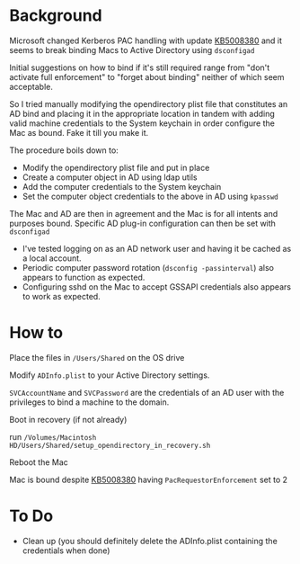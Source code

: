# Background

Microsoft changed Kerberos PAC handling with update [KB5008380](https://support.microsoft.com/en-us/topic/kb5008380-authentication-updates-cve-2021-42287-9dafac11-e0d0-4cb8-959a-143bd0201041) and it seems to break binding Macs to Active Directory using ```dsconfigad```

Initial suggestions on how to bind if it's still required range from "don't activate full enforcement" to "forget about binding" neither of which seem acceptable.

So I tried manually modifying the opendirectory plist file that constitutes an AD bind and placing it in the appropriate location in tandem with adding valid machine credentials to the System keychain in order configure the Mac as bound. Fake it till you make it.

The procedure boils down to:

* Modify the opendirectory plist file and put in place
* Create a computer object in AD using ldap utils
* Add the computer credentials to the System keychain
* Set the computer object credentials to the above in AD using `kpasswd`

The Mac and AD are then in agreement and the Mac is for all intents and purposes bound. Specific AD plug-in configuration can then be set with `dsconfigad`

* I've tested logging on as an AD network user and having it be cached as a local account.
* Periodic computer password rotation (`dsconfig -passinterval`) also appears to function as expected.
* Configuring sshd on the Mac to accept GSSAPI credentials also appears to work as expected.

# How to

Place the files in ```/Users/Shared``` on the OS drive

Modify ```ADInfo.plist``` to your Active Directory settings.

```SVCAccountName``` and ```SVCPassword``` are the credentials of an AD user with the privileges to bind a machine to the domain.

Boot in recovery (if not already)

run ```/Volumes/Macintosh HD/Users/Shared/setup_opendirectory_in_recovery.sh```

Reboot the Mac

Mac is bound despite [KB5008380](https://support.microsoft.com/en-us/topic/kb5008380-authentication-updates-cve-2021-42287-9dafac11-e0d0-4cb8-959a-143bd0201041) having ```PacRequestorEnforcement``` set to 2

# To Do

* Clean up (you should definitely delete the ADInfo.plist containing the credentials when done)
